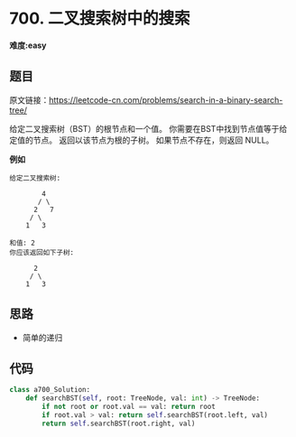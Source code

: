 # 700. 二叉搜索树中的搜索
**难度:easy**
## 题目
原文链接：https://leetcode-cn.com/problems/search-in-a-binary-search-tree/

给定二叉搜索树（BST）的根节点和一个值。 你需要在BST中找到节点值等于给定值的节点。 返回以该节点为根的子树。 如果节点不存在，则返回 NULL。

**例如**
```
给定二叉搜索树:

        4
       / \
      2   7
     / \
    1   3

和值: 2
你应该返回如下子树:

      2     
     / \   
    1   3
```
## 思路
* 简单的递归

## 代码
```python
class a700_Solution:
    def searchBST(self, root: TreeNode, val: int) -> TreeNode:
        if not root or root.val == val: return root
        if root.val > val: return self.searchBST(root.left, val)
        return self.searchBST(root.right, val)
```
